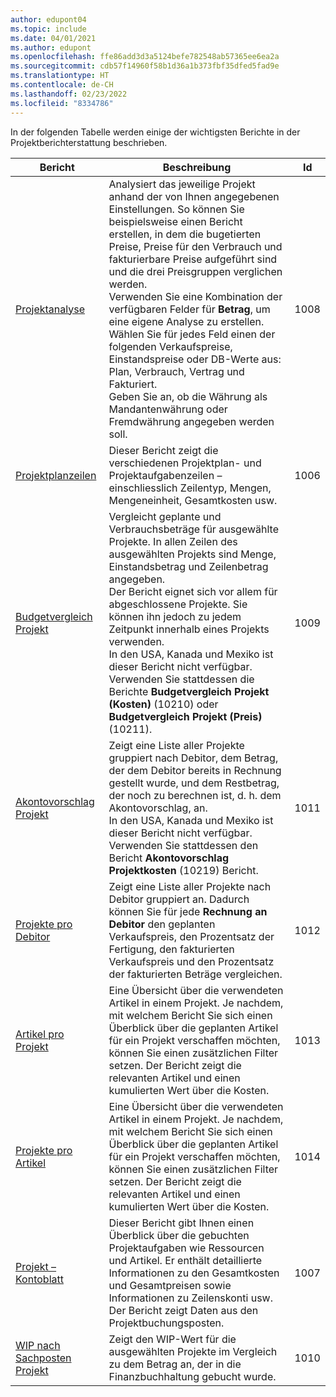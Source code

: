 ```yaml
---
author: edupont04
ms.topic: include
ms.date: 04/01/2021
ms.author: edupont
ms.openlocfilehash: ffe86add3d3a5124befe782548ab57365ee6ea2a
ms.sourcegitcommit: cdb57f14960f58b1d36a1b373fbf35dfed5fad9e
ms.translationtype: HT
ms.contentlocale: de-CH
ms.lasthandoff: 02/23/2022
ms.locfileid: "8334786"
---
```

In der folgenden Tabelle werden einige der wichtigsten Berichte in der Projektberichterstattung beschrieben.

| Bericht | Beschreibung | Id | 
|---------|---------|---------|
| [Projektanalyse](https://businesscentral.dynamics.com?report=1008)|Analysiert das jeweilige Projekt anhand der von Ihnen angegebenen Einstellungen. So können Sie beispielsweise einen Bericht erstellen, in dem die bugetierten Preise, Preise für den Verbrauch und fakturierbare Preise aufgeführt sind und die drei Preisgruppen verglichen werden.<br>Verwenden Sie eine Kombination der verfügbaren Felder für **Betrag**, um eine eigene Analyse zu erstellen. Wählen Sie für jedes Feld einen der folgenden Verkaufspreise, Einstandspreise oder DB-Werte aus: Plan, Verbrauch, Vertrag und Fakturiert. <br>Geben Sie an, ob die Währung als Mandantenwährung oder Fremdwährung angegeben werden soll. |1008|
| [Projektplanzeilen](https://businesscentral.dynamics.com?report=1006) |Dieser Bericht zeigt die verschiedenen Projektplan- und Projektaufgabenzeilen – einschliesslich Zeilentyp, Mengen, Mengeneinheit, Gesamtkosten usw.|1006|
| [Budgetvergleich Projekt](https://businesscentral.dynamics.com?report=1009)|Vergleicht geplante und Verbrauchsbeträge für ausgewählte Projekte. In allen Zeilen des ausgewählten Projekts sind Menge, Einstandsbetrag und Zeilenbetrag angegeben. <br>Der Bericht eignet sich vor allem für abgeschlossene Projekte. Sie können ihn jedoch zu jedem Zeitpunkt innerhalb eines Projekts verwenden.<br>In den USA, Kanada und Mexiko ist dieser Bericht nicht verfügbar. Verwenden Sie stattdessen die Berichte **Budgetvergleich Projekt (Kosten)** (10210) oder **Budgetvergleich Projekt (Preis)** (10211).|1009|
| [Akontovorschlag Projekt](https://businesscentral.dynamics.com?report=1011)|Zeigt eine Liste aller Projekte gruppiert nach Debitor, dem Betrag, der dem Debitor bereits in Rechnung gestellt wurde, und dem Restbetrag, der noch zu berechnen ist, d. h. dem Akontovorschlag, an. <br>In den USA, Kanada und Mexiko ist dieser Bericht nicht verfügbar. Verwenden Sie stattdessen den Bericht **Akontovorschlag Projektkosten** (10219) Bericht.|1011|
| [Projekte pro Debitor](https://businesscentral.dynamics.com?report=1012)|Zeigt eine Liste aller Projekte nach Debitor gruppiert an. Dadurch können Sie für jede **Rechnung an Debitor** den geplanten Verkaufspreis, den Prozentsatz der Fertigung, den fakturierten Verkaufspreis und den Prozentsatz der fakturierten Beträge vergleichen.|1012|
| [Artikel pro Projekt](https://businesscentral.dynamics.com?report=1013)|Eine Übersicht über die verwendeten Artikel in einem Projekt. Je nachdem, mit welchem Bericht Sie sich einen Überblick über die geplanten Artikel für ein Projekt verschaffen möchten, können Sie einen zusätzlichen Filter setzen. Der Bericht zeigt die relevanten Artikel und einen kumulierten Wert über die Kosten.|1013|
| [Projekte pro Artikel](https://businesscentral.dynamics.com?report=1014) |Eine Übersicht über die verwendeten Artikel in einem Projekt. Je nachdem, mit welchem Bericht Sie sich einen Überblick über die geplanten Artikel für ein Projekt verschaffen möchten, können Sie einen zusätzlichen Filter setzen. Der Bericht zeigt die relevanten Artikel und einen kumulierten Wert über die Kosten.|1014|
| [Projekt – Kontoblatt](https://businesscentral.dynamics.com?report=1007) |Dieser Bericht gibt Ihnen einen Überblick über die gebuchten Projektaufgaben wie Ressourcen und Artikel. Er enthält detaillierte Informationen zu den Gesamtkosten und Gesamtpreisen sowie Informationen zu Zeilenskonti usw. Der Bericht zeigt Daten aus den Projektbuchungsposten.|1007|
| [WIP nach Sachposten Projekt](https://businesscentral.dynamics.com?report=1010) |Zeigt den WIP-Wert für die ausgewählten Projekte im Vergleich zu dem Betrag an, der in die Finanzbuchhaltung gebucht wurde.|1010|